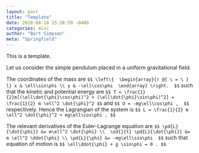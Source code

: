 ```yaml
---
layout: post
title: "Template"
date: 2018-08-18 15:28:59 -0400
categories: misc
author: "Bart Simpson"
meta: "Springfield"
---
```


This is a template.

Let us consider the simple pendulum placed in a uniform gravitational field.

The coordinates of the mass are 
`$$
\left\{ 
\begin{array}{r @{ \ = \ } l}
x & \ell\sin\phi \\
y & -\ell\cos\phi 
\end{array} \right. 
$$`
such that the kinetic and potential energy are
`$$
T = \frac{1}{2}m[(\ell\dot{\phi}\cos\phi)^2 + (\ell\dot{\phi}\sin\phi)^2] = \frac{1}{2} m \ell^2 \dot{\phi}^2
$$`
and 
`$$
U = -mg\ell\cos\phi , 
$$`
respectively. Hence the Lagrangian of the system is 
`$$
L = \frac{1}{2} m \ell^2 \dot{\phi}^2 + mg\ell\cos\phi .
$$`
	
The relevant derivatives of the Euler-Lagrange equation are
`$$
\pd{L}{\dot{\phi}} &= m\ell^2 \dot{\phi} \\ 
\od{}{t} \pd{L}{\dot{\phi}} &= m \ell^2 \ddot{\phi} \\
\pd{L}{\phi} &= -mg\ell\sin\phi 
$$`
such that equation of motion is 
`$$
\ell\ddot{\phi} + g \sin\phi = 0 .
$$`
